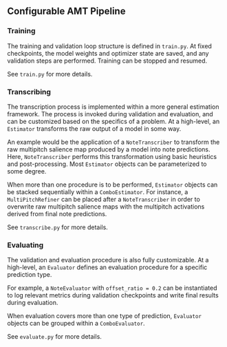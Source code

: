 ## Configurable AMT Pipeline

### Training
The training and validation loop structure is defined in ```train.py```.
At fixed checkpoints, the model weights and optimizer state are saved, and any validation steps are performed.
Training can be stopped and resumed.

See ```train.py``` for more details.

### Transcribing
The transcription process is implemented within a more general estimation framework.
The process is invoked during validation and evaluation, and can be customized based on the specifics of a problem.
At a high-level, an ```Estimator``` transforms the raw output of a model in some way.

An example would be the application of a ```NoteTranscriber``` to transform the raw multipitch salience map produced by a model into note predictions.
Here, ```NoteTranscriber``` performs this transformation using basic heuristics and post-processing.
Most ```Estimator``` objects can be parameterized to some degree.

When more than one procedure is to be performed, ```Estimator``` objects can be stacked sequentially within a ```ComboEstimator```.
For instance, a ```MultiPitchRefiner``` can be placed after a ```NoteTranscriber``` in order to overwrite raw multipitch salience maps with the multipitch activations derived from final note predictions.

See ```transcribe.py``` for more details.

### Evaluating
The validation and evaluation procedure is also fully customizable.
At a high-level, an ```Evaluator``` defines an evaluation procedure for a specific prediction type.

For example, a ```NoteEvaluator``` with ```offset_ratio = 0.2``` can be instantiated to log relevant metrics during validation checkpoints and write final results during evaluation.

When evaluation covers more than one type of prediction, ```Evaluator``` objects can be grouped within a ```ComboEvaluator```.

See ```evaluate.py``` for more details.
